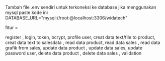Tambah file .env sendiri untuk terkoneksi ke database jika menggunakan mysql paste kode ini DATABASE_URL="mysql://root:@localhost:3306/widatech"


fitur =

register , 
login,
token,
bcrypt,
profile user,
creat data text/file to product,
creat data text to salesdata ,
read data product, 
read data sales ,
read data grafik from sales,
update data product , 
update data sales, 
update password user,
delete data product , 
delete data sales ,
validation



